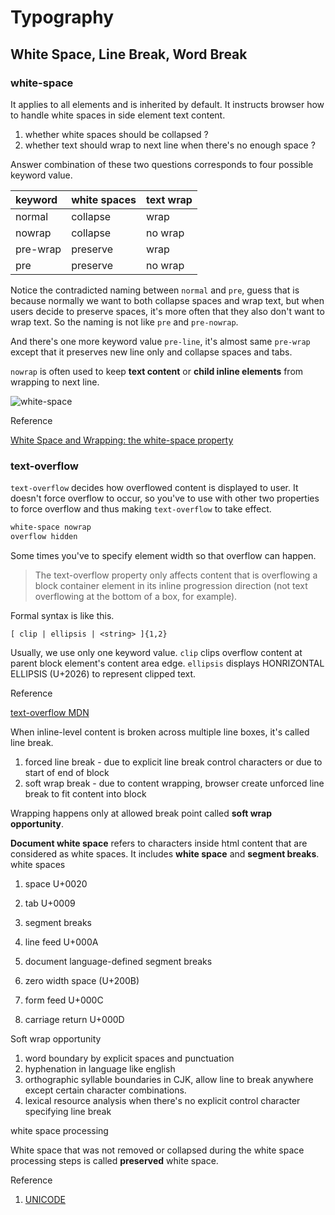 # Typography

## White Space, Line Break, Word Break

### white-space

It applies to all elements and is inherited by default. It instructs browser how to handle white spaces in side element text content.

1. whether white spaces should be collapsed ?
1. whether text should wrap to next line when there's no enough space ?

Answer combination of these two questions corresponds to four possible keyword value.

| keyword | white spaces | text wrap |
|:-|:-|:-|
|normal|collapse|wrap|
|nowrap|collapse|no wrap|
|pre-wrap|preserve|wrap|
|pre|preserve|no wrap|

Notice the contradicted naming between `normal` and `pre`, guess that is because normally we want to both collapse spaces and wrap text, but when users decide to preserve spaces, it's more often that they also don't want to wrap text. So the naming is not like `pre` and `pre-nowrap`.

And there's one more keyword value `pre-line`, it's almost same `pre-wrap` except that it preserves new line only and collapse spaces and tabs.

`nowrap` is often used to keep **text content** or **child inline elements** from wrapping to next line.

![white-space](./white-space.jpg)

Reference

[White Space and Wrapping: the white-space property](https://drafts.csswg.org/css-text-3/#propdef-white-space)

### text-overflow

`text-overflow` decides how overflowed content is displayed to user. It doesn't force overflow to occur, so you've to use with other two properties to force overflow and thus making `text-overflow` to take effect.

```css
white-space nowrap
overflow hidden
```

Some times you've to specify element width so that overflow can happen.

> The text-overflow property only affects content that is overflowing a block container element in its inline progression direction (not text overflowing at the bottom of a box, for example).

Formal syntax is like this.

```
[ clip | ellipsis | <string> ]{1,2}
```

Usually, we use only one keyword value. `clip` clips overflow content at parent block element's content area edge. `ellipsis` displays HONRIZONTAL ELLIPSIS (U+2026) to represent clipped text.

Reference

[text-overflow MDN](https://developer.mozilla.org/en-US/docs/Web/CSS/text-overflow)

When inline-level content is broken across multiple line boxes, it's called line break.
1. forced line break - due to explicit line break control characters or due to start of end of block
1. soft wrap break - due to content wrapping, browser create unforced line break to fit content into block

Wrapping happens only at allowed break point called **soft wrap opportunity**.

**Document white space** refers to characters inside html content that are considered as white spaces. It includes **white space** and **segment breaks**.
white spaces

1. space U+0020
1. tab U+0009
1. segment breaks
  1. line feed U+000A
  1. document language-defined segment breaks


1. zero width space (U+200B)
1. form feed U+000C
1. carriage return U+000D

Soft wrap opportunity

1. word boundary by explicit spaces and punctuation
1. hyphenation in language like english
1. orthographic syllable boundaries in CJK, allow line to break anywhere except certain character combinations.
1. lexical resource analysis when there's no explicit control character specifying line break


white space processing

White space that was not removed or collapsed during the white space processing steps is called **preserved** white space.

Reference

1. [UNICODE](https://www.unicode.org/reports/tr14/tr14-39.html)
